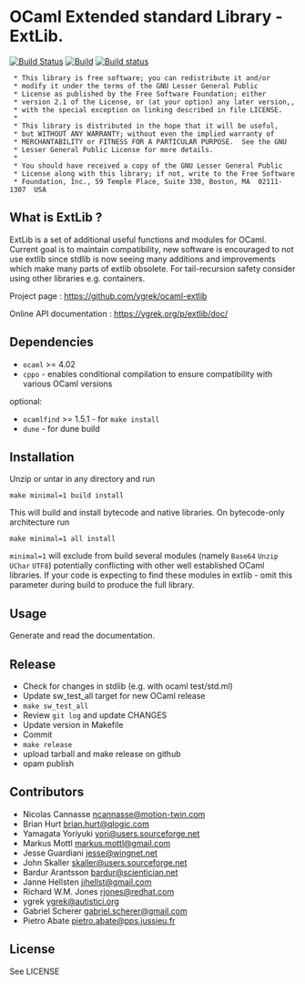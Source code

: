 OCaml Extended standard Library - ExtLib.
=========================================

[![Build Status](https://img.shields.io/endpoint?url=https%3A%2F%2Fci.ocamllabs.io%2Fbadge%2Fygrek%2Focaml-extlib%2Fmaster&logo=ocaml)](https://ci.ocamllabs.io/github/ygrek/ocaml-extlib)
[![Build](https://github.com/ygrek/ocaml-extlib/actions/workflows/workflow.yml/badge.svg)](https://github.com/ygrek/ocaml-extlib/actions/workflows/workflow.yml)
[![Build status](https://ci.appveyor.com/api/projects/status/6a3t5iq7ljbd25iq?svg=true)](https://ci.appveyor.com/project/ygrek/ocaml-extlib/branch/master)

```
 * This library is free software; you can redistribute it and/or
 * modify it under the terms of the GNU Lesser General Public
 * License as published by the Free Software Foundation; either
 * version 2.1 of the License, or (at your option) any later version,,
 * with the special exception on linking described in file LICENSE.
 *
 * This library is distributed in the hope that it will be useful,
 * but WITHOUT ANY WARRANTY; without even the implied warranty of
 * MERCHANTABILITY or FITNESS FOR A PARTICULAR PURPOSE.  See the GNU
 * Lesser General Public License for more details.
 *
 * You should have received a copy of the GNU Lesser General Public
 * License along with this library; if not, write to the Free Software
 * Foundation, Inc., 59 Temple Place, Suite 330, Boston, MA  02111-1307  USA
```

What is ExtLib ?
----------------

ExtLib is a set of additional useful functions and modules for OCaml.
Current goal is to maintain compatibility, new software is encouraged to not use extlib since stdlib
is now seeing many additions and improvements which make many parts of extlib obsolete.
For tail-recursion safety consider using other libraries e.g. containers.

Project page :
  https://github.com/ygrek/ocaml-extlib

Online API documentation :
  https://ygrek.org/p/extlib/doc/

Dependencies
------------

* `ocaml` >= 4.02
* `cppo` - enables conditional compilation to ensure compatibility with various OCaml versions

optional:
* `ocamlfind` >= 1.5.1 - for `make install`
* `dune` - for dune build

Installation
------------

Unzip or untar in any directory and run

  `make minimal=1 build install`

This will build and install bytecode and native libraries.
On bytecode-only architecture run

  `make minimal=1 all install`

`minimal=1` will exclude from build several modules (namely `Base64` `Unzip` `UChar` `UTF8`) potentially
conflicting with other well established OCaml libraries. If your code is expecting to find
these modules in extlib - omit this parameter during build to produce the full library.

Usage
-----

Generate and read the documentation.

Release
-------

* Check for changes in stdlib (e.g. with ocaml test/std.ml)
* Update sw_test_all target for new OCaml release
* `make sw_test_all`
* Review `git log` and update CHANGES
* Update version in Makefile
* Commit
* `make release`
* upload tarball and make release on github
* opam publish

Contributors
------------

* Nicolas Cannasse <ncannasse@motion-twin.com>
* Brian Hurt <brian.hurt@qlogic.com>
* Yamagata Yoriyuki <yori@users.sourceforge.net>
* Markus Mottl <markus.mottl@gmail.com>
* Jesse Guardiani <jesse@wingnet.net>
* John Skaller <skaller@users.sourceforge.net>
* Bardur Arantsson <bardur@scientician.net>
* Janne Hellsten <jjhellst@gmail.com>
* Richard W.M. Jones <rjones@redhat.com>
* ygrek <ygrek@autistici.org>
* Gabriel Scherer <gabriel.scherer@gmail.com>
* Pietro Abate <pietro.abate@pps.jussieu.fr>

License
-------

See LICENSE
